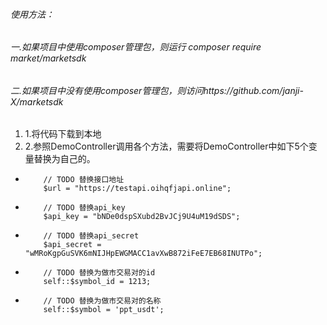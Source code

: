 ###### 使用方法：

###### 一.如果项目中使用composer管理包，则运行 composer require market/marketsdk

###### 二.如果项目中没有使用composer管理包，则访问https://github.com/janji-X/marketsdk

1.    1.将代码下载到本地
2.    2.参照DemoController调用各个方法，需要将DemoController中如下5个变量替换为自己的。  

-         // TODO 替换接口地址
          $url = "https://testapi.oihqfjapi.online";
-         // TODO 替换api_key
          $api_key = "bNDe0dspSXubd2BvJCj9U4uM19dSDS";
-         // TODO 替换api_secret
          $api_secret = "wMRoKgpGuSVK6mNIJHpEWGMACC1avXwB872iFeE7EB68INUTPo";
-         // TODO 替换为做市交易对的id
          self::$symbol_id = 1213;
-         // TODO 替换为做市交易对的名称
          self::$symbol = 'ppt_usdt';
